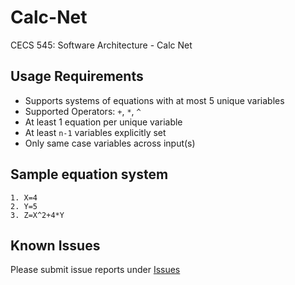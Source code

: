 # Calc-Net
CECS 545: Software Architecture - Calc Net

## Usage Requirements
* Supports systems of equations with at most 5 unique variables
* Supported Operators: `+`, `*`, `^`
* At least 1 equation per unique variable
* At least `n-1` variables explicitly set 
* Only same case variables across input(s)

## Sample equation system
```
1. X=4
2. Y=5
3. Z=X^2+4*Y
```

## Known Issues
Please submit issue reports under [Issues](https://github.com/Anthony1234567/Calc-Net/issues)
